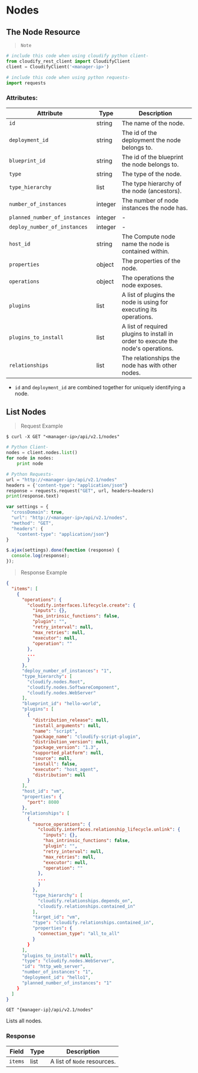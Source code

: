 # Nodes

## The Node Resource

> `Note`

```python
# include this code when using cloudify python client-
from cloudify_rest_client import CloudifyClient
client = CloudifyClient('<manager-ip>')

# include this code when using python requests-
import requests
```

### Attributes:

Attribute | Type | Description
--------- | ------- | -------
`id` | string | The name of the node.
`deployment_id` | string | The id of the deployment the node belongs to.
`blueprint_id` | string | The id of the blueprint the node belongs to.
`type` | string | The type of the node.
`type_hierarchy` | list | The type hierarchy of the node (ancestors).
`number_of_instances` | integer | The number of node instances the node has.
`planned_number_of_instances` | integer | -
`deploy_number_of_instances` | integer | -
`host_id` | string | The Compute node name the node is contained within.
`properties` | object | The properties of the node.
`operations` | object | The operations the node exposes.
`plugins` | list | A list of plugins the node is using for executing its operations.
`plugins_to_install` | list | A list of required plugins to install in order to execute the node's operations.
`relationships` | list | The relationships the node has with other nodes.

* `id` and `deployment_id` are combined together for uniquely identifying a node.

## List Nodes

> Request Example

```shell
$ curl -X GET "<manager-ip>/api/v2.1/nodes"
```

```python
# Python Client-
nodes = client.nodes.list()
for node in nodes:
    print node

# Python Requests-
url = "http://<manager-ip>/api/v2.1/nodes"
headers = {'content-type': "application/json"}
response = requests.request("GET", url, headers=headers)
print(response.text)
```

```javascript
var settings = {
  "crossDomain": true,
  "url": "http://<manager-ip>/api/v2.1/nodes",
  "method": "GET",
  "headers": {
    "content-type": "application/json"}
}

$.ajax(settings).done(function (response) {
  console.log(response);
});
```

> Response Example

```json
{
  "items": [
    {
      "operations": {
        "cloudify.interfaces.lifecycle.create": {
          "inputs": {},
          "has_intrinsic_functions": false,
          "plugin": "",
          "retry_interval": null,
          "max_retries": null,
          "executor": null,
          "operation": ""
        },
        ...
        }
      },
      "deploy_number_of_instances": "1",
      "type_hierarchy": [
        "cloudify.nodes.Root",
        "cloudify.nodes.SoftwareComponent",
        "cloudify.nodes.WebServer"
      ],
      "blueprint_id": "hello-world",
      "plugins": [
        {
          "distribution_release": null,
          "install_arguments": null,
          "name": "script",
          "package_name": "cloudify-script-plugin",
          "distribution_version": null,
          "package_version": "1.3",
          "supported_platform": null,
          "source": null,
          "install": false,
          "executor": "host_agent",
          "distribution": null
        }
      ],
      "host_id": "vm",
      "properties": {
        "port": 8080
      },
      "relationships": [
        {
          "source_operations": {
            "cloudify.interfaces.relationship_lifecycle.unlink": {
              "inputs": {},
              "has_intrinsic_functions": false,
              "plugin": "",
              "retry_interval": null,
              "max_retries": null,
              "executor": null,
              "operation": ""
            },
            ...
            }
          },
          "type_hierarchy": [
            "cloudify.relationships.depends_on",
            "cloudify.relationships.contained_in"
          ],
          "target_id": "vm",
          "type": "cloudify.relationships.contained_in",
          "properties": {
            "connection_type": "all_to_all"
          }
        }
      ],
      "plugins_to_install": null,
      "type": "cloudify.nodes.WebServer",
      "id": "http_web_server",
      "number_of_instances": "1",
      "deployment_id": "hello1",
      "planned_number_of_instances": "1"
    }
  ]
}
```

`GET "{manager-ip}/api/v2.1/nodes"`

Lists all nodes.

### Response

Field | Type | Description
--------- | ------- | -------
`items` | list | A list of `Node` resources.
